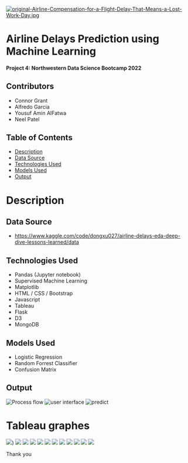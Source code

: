 [![original-Airline-Compensation-for-a-Flight-Delay-That-Means-a-Lost-Work-Day.jpg](https://i.postimg.cc/Y9r46MSG/original-Airline-Compensation-for-a-Flight-Delay-That-Means-a-Lost-Work-Day.jpg)](https://postimg.cc/v1KHMRfb)

# Airline Delays Prediction using Machine Learning 
#### Project 4: Northwestern Data Science Bootcamp 2022
## Contributors
  - Connor Grant
  - Alfredo Garcia
  - Yousuf Amin AlFatwa
  - Neel Patel

## Table of Contents
  - [Description](#description)
  - [Data Source](#data-source)
  - [Technologies Used](#technologies-used)
  - [Models Used](#models-used)
  - [Output](#output)

# Description 

## Data Source 
  - https://www.kaggle.com/code/dongxu027/airline-delays-eda-deep-dive-lessons-learned/data

## Technologies Used 
  - Pandas (Jupyter notebook)
  - Supervised Machine Learning
  - Matplotlib
  - HTML / CSS / Bootstrap
  - Javascript
  - Tableau
  - Flask
  - D3
  - MongoDB
  

## Models Used
  - Logistic Regression
  - Random Forrest Classifier
  - Confusion Matrix

## Output 
![Process flow](static/assets/project4_proccess_flow.png)
![user interface](static/assets/uib4.png)
![predict ](static/assets/Ui.png)


# Tableau graphes 

![](static/assets/1.JPG))
![](static/assets/2.JPG)
![](static/assets/3.JPG)
![](static/assets/4.JPG)
![](static/assets/5.JPG)
![](static/assets/6.JPG)
![](static/assets/7.JPG)
![](static/assets/8.JPG)
![](static/assets/9.JPG)
![](static/assets/13.JPG)
![](static/assets/11.JPG)
![](static/assets/12.JPG)



Thank you